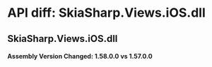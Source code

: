 # API diff: SkiaSharp.Views.iOS.dll

## SkiaSharp.Views.iOS.dll

<h4>Assembly Version Changed: 1.58.0.0 vs 1.57.0.0</h4>
